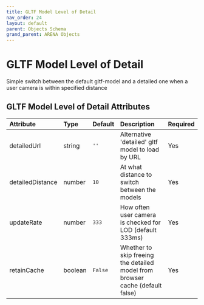```yaml
---
title: GLTF Model Level of Detail
nav_order: 24
layout: default
parent: Objects Schema
grand_parent: ARENA Objects
---
```


<!--CAUTION: This file is autogenerated from https://github.com/arenaxr/arena-schemas. Changes made here may be overwritten.-->


GLTF Model Level of Detail
==========================


Simple switch between the default gltf-model and a detailed one when a user camera is within specified distance

GLTF Model Level of Detail Attributes
--------------------------------------

|Attribute|Type|Default|Description|Required|
| :--- | :--- | :--- | :--- | :--- |
|detailedUrl|string|```''```|Alternative 'detailed' gltf model to load by URL|Yes|
|detailedDistance|number|```10```|At what distance to switch between the models|Yes|
|updateRate|number|```333```|How often user camera is checked for LOD (default 333ms)|Yes|
|retainCache|boolean|```False```|Whether to skip freeing the detailed model from browser cache (default false)|Yes|
